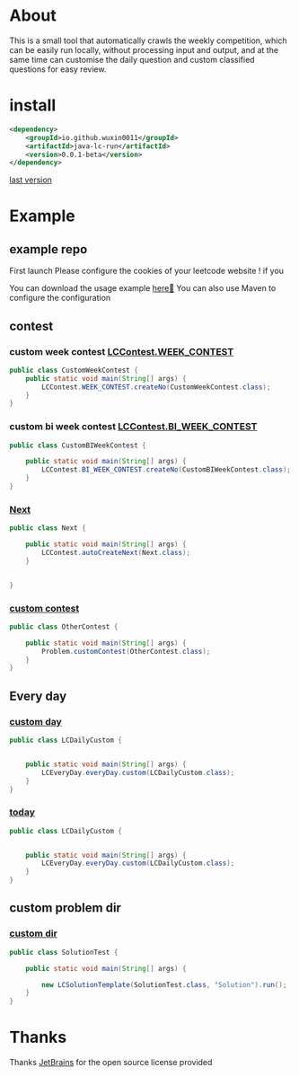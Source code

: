


# About
This is a small tool that automatically crawls the weekly competition, which can be easily run locally, without processing input and output, and at the same time can customise the daily question and custom classified questions for easy review.

# install

```xml
<dependency>
    <groupId>io.github.wuxin0011</groupId>
    <artifactId>java-lc-run</artifactId>
    <version>0.0.1-beta</version>
</dependency>
```
[last version](https://central.sonatype.com/artifact/io.github.wuxin0011/java-lc-run)

# Example


## example repo


First launch Please configure the cookies of your leetcode website !
if you 


You can download the usage example [here🚀](https://github.com/wuxin0011/java-lc-run-exmpale)
You can also use Maven to configure the configuration

## contest


### custom week contest [ LCContest.WEEK_CONTEST](./src/main/java/code_generation/crwal/leetcode/LCContest.java)
 
```java
public class CustomWeekContest {
    public static void main(String[] args) {
        LCContest.WEEK_CONTEST.createNo(CustomWeekContest.class);
    }
}
```



### custom bi week contest [ LCContest.BI_WEEK_CONTEST](./src/main/java/code_generation/crwal/leetcode/LCContest.java)

```java
public class CustomBIWeekContest {

    public static void main(String[] args) {
        LCContest.BI_WEEK_CONTEST.createNo(CustomBIWeekContest.class);
    }
}
```


### [Next](./src/main/java/code_generation/crwal/leetcode/LCContest.java)



```java
public class Next {

    public static void main(String[] args) {
        LCContest.autoCreateNext(Next.class);
    }


}
```

### [custom contest](./src/main/java/code_generation/contest/Problem.java)

```java
public class OtherContest {

    public static void main(String[] args) {
        Problem.customContest(OtherContest.class);
    }
}
```


## Every day

### [custom day](./src/main/java/code_generation/crwal/leetcode/LCEveryDay.java)

```java
public class LCDailyCustom {


    public static void main(String[] args) {
        LCEveryDay.everyDay.custom(LCDailyCustom.class);
    }
}
```

### [today](./src/main/java/code_generation/crwal/leetcode/LCEveryDay.java)



```java
public class LCDailyCustom {


    public static void main(String[] args) {
        LCEveryDay.everyDay.custom(LCDailyCustom.class);
    }
}
```

## custom problem dir

### [custom dir](./src/main/java/code_generation/crwal/leetcode/LCSolutionTemplate.java)




```java
public class SolutionTest {

    public static void main(String[] args) {

        new LCSolutionTemplate(SolutionTest.class, "Solution").run();
    }
}
```


# Thanks

Thanks [JetBrains](https://www.jetbrains.com/?from=py-lc-run) for the open source license provided
